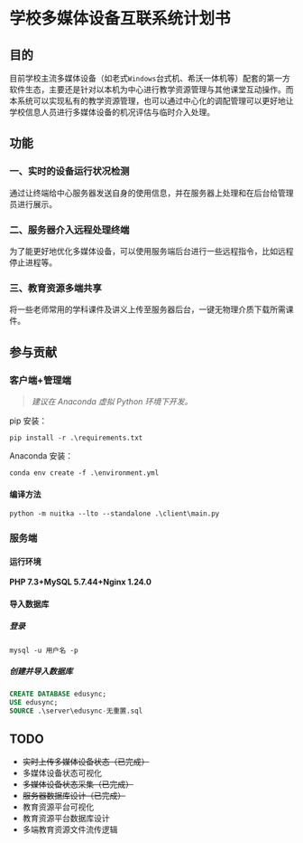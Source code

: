 # 学校多媒体设备互联系统计划书

## 目的

目前学校主流多媒体设备（如老式`Windows`台式机、希沃一体机等）配套的第一方软件生态，主要还是针对以本机为中心进行教学资源管理与其他课堂互动操作。而本系统可以实现私有的教学资源管理，也可以通过中心化的调配管理可以更好地让学校信息人员进行多媒体设备的机况评估与临时介入处理。

## 功能

### 一、实时的设备运行状况检测

通过让终端给中心服务器发送自身的使用信息，并在服务器上处理和在后台给管理员进行展示。

### 二、服务器介入远程处理终端

为了能更好地优化多媒体设备，可以使用服务端后台进行一些远程指令，比如远程停止进程等。

### 三、教育资源多端共享

将一些老师常用的学科课件及讲义上传至服务器后台，一键无物理介质下载所需课件。

## 参与贡献

### 客户端+管理端

>*建议在 Anaconda 虚拟 Python 环境下开发。*

pip 安装：

```commandline
pip install -r .\requirements.txt
```

Anaconda 安装：

```commandline
conda env create -f .\environment.yml
```

#### 编译方法

```commandline
python -m nuitka --lto --standalone .\client\main.py
```

### 服务端

#### 运行环境

**PHP 7.3+MySQL 5.7.44+Nginx 1.24.0**

#### 导入数据库

##### 登录

```commandline
mysql -u 用户名 -p
```

##### 创建并导入数据库

```sql
CREATE DATABASE edusync;
USE edusync;
SOURCE .\server\edusync-无重置.sql
```

## TODO
* ~~实时上传多媒体设备状态（已完成）~~
* 多媒体设备状态可视化
* ~~多媒体设备状态采集（已完成）~~
* ~~服务器数据库设计（已完成）~~
* 教育资源平台可视化
* 教育资源平台数据库设计
* 多端教育资源文件流传逻辑